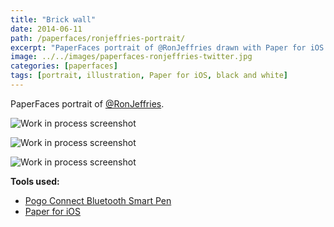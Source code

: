 ```yaml
---
title: "Brick wall"
date: 2014-06-11
path: /paperfaces/ronjeffries-portrait/
excerpt: "PaperFaces portrait of @RonJeffries drawn with Paper for iOS on an iPad."
image: ../../images/paperfaces-ronjeffries-twitter.jpg
categories: [paperfaces]
tags: [portrait, illustration, Paper for iOS, black and white]
---
```


PaperFaces portrait of [@RonJeffries](https://twitter.com/RonJeffries).

![Work in process screenshot](../../images/paperfaces-ronjeffries-process-1-lg.jpg)

![Work in process screenshot](../../images/paperfaces-ronjeffries-process-2-lg.jpg)

![Work in process screenshot](../../images/paperfaces-ronjeffries-process-3-lg.jpg)

**Tools used:**

- [Pogo Connect Bluetooth Smart Pen](https://www.amazon.com/gp/product/B009K448L4/ref=as_li_ss_tl?ie=UTF8&camp=1789&creative=390957&creativeASIN=B009K448L4&linkCode=as2&tag=mademist-20)
- [Paper for iOS](https://paper.bywetransfer.com/)
